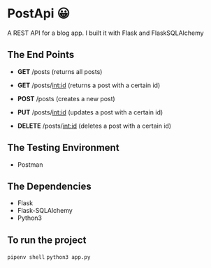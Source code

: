 # PostApi :grinning:
A REST API for a blog app. I built it with Flask and FlaskSQLAlchemy

## The End Points
- **GET** /posts (returns all posts)

- **GET** /posts/<int:id> (returns a post with a certain id)

- **POST** /posts (creates a new post)

- **PUT** /posts/<int:id> (updates a post with a certain id)

- **DELETE** /posts/<int:id> (deletes a post with a certain id)

## The Testing Environment 
- Postman

## The Dependencies
- Flask
- Flask-SQLAlchemy
- Python3

## To run the project
`pipenv shell`
`python3 app.py`
